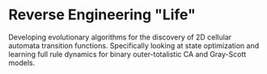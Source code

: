 # Reverse Engineering "Life"

Developing evolutionary algorithms for the discovery of 2D cellular automata transition functions. Specifically looking at state optimization and learning full rule dynamics for binary outer-totalistic CA and Gray-Scott models.
